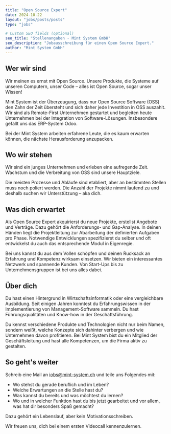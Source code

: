 ```yaml
---
title: "Open Source Expert"
date: 2024-10-22
layout: "jobs/posts/posts"
type: "jobs"

# Custom SEO fields (optional)
seo_title: "Stellenangaben - Mint System GmbH"
seo_description: "Jobausschreibung für einen Open Source Expert."
author: "Mint System GmbH"
---
```


## Wer wir sind
Wir meinen es ernst mit Open Source. Unsere Produkte, die Systeme auf unseren Computern, unser Code – alles ist Open Source, sogar unser Wissen!

Mint System ist der Überzeugung, dass nur Open Source Software (OSS) den Zahn der Zeit übersteht und sich daher jede Investition in OSS auszahlt. Wir sind als Remote-First Unternehmen gestartet und begleiten heute Unternehmen bei der Integration von Software-Lösungen. Insbesondere gefällt uns das ERP-System Odoo.

Bei der Mint System arbeiten erfahrene Leute, die es kaum erwarten können, die nächste Herausforderung anzupacken.

## Wo wir stehen
Wir sind ein junges Unternehmen und erleben eine aufregende Zeit. Wachstum und die Verbreitung von OSS sind unsere Hauptziele.

Die meisten Prozesse und Abläufe sind etabliert, aber an bestimmten Stellen muss noch poliert werden. Die Anzahl der Projekte nimmt laufend zu und deshalb suchen wir Unterstützung – aka dich.

## Was dich erwartet
Als Open Source Expert akquirierst du neue Projekte, erstellst Angebote und Verträge. Dazu gehört die Anforderungs- und Gap-Analyse. In deinen Händen liegt die Projektleitung zur Abarbeitung der definierten Aufgaben pro Phase. Notwendige Entwicklungen spezifizierst du selber und oft entwickelst du auch das entsprechende Modul in Eigenregie.

Bei uns kannst du aus dem Vollen schöpfen und deinen Rucksack an Erfahrung und Kompetenz wirksam einsetzen. Wir bieten ein interessantes Netzwerk und spannende Kunden. Von Start-Ups bis zu Unternehmensgruppen ist bei uns alles dabei.

## Über dich
Du hast einen Hintergrund in Wirtschaftsinformatik oder eine vergleichbare Ausbildung. Seit einigen Jahren konntest du Erfahrungswissen in der Implementierung von Management-Software sammeln. Du hast Führungsqualitäten und Know-how in der Geschäftsführung.

Du kennst verschiedene Produkte und Technologien nicht nur beim Namen, sondern weißt, welche Konzepte sich dahinter verbergen und wie Unternehmen davon profitieren. Bei Mint System bist du ein Mitglied der Geschäftsleitung und hast alle Kompetenzen, um die Firma aktiv zu gestalten.

## So geht's weiter
Schreib eine Mail an [iobs@mint-system.ch](mailto:iobs@mint-system.ch) und teile uns Folgendes mit:

- Wo stehst du gerade beruflich und im Leben?
- Welche Erwartungen an die Stelle hast du?
- Was kannst du bereits und was möchtest du lernen?
- Wo und in welcher Funktion hast du bis jetzt gearbeitet und vor allem, was hat dir besonders Spaß gemacht?

Dazu gehört ein Lebenslauf, aber kein Motivationsschreiben.

Wir freuen uns, dich bei einem ersten Videocall kennenzulernen.
